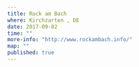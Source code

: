 ```yaml
---
title: Rock am Bach
where: Kirchzarten , DE 
date: 2017-09-02
time: ""
more-info: "http://www.rockambach.info/"
map: ""
published: true
---
```

